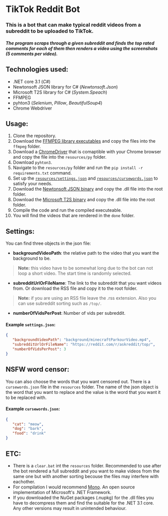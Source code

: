 # TikTok Reddit Bot
### This is a bot that can make typical reddit videos from a subreddit to be uploaded to TikTok.

##### The program scraps through a given subreddit and finds the top rated comments for each of them then renders a video using the screenshots (5 comments per video).

## Technologies used:
 - .NET core 3.1 (*C#*)
  - Newtonsoft JSON library for C# (*Newtonsoft.Json*)
  - Microsoft T2S library for C# (*System.Speach*)
  - FFMPEG
 - pyhton3 (*Selenium*, *Pillow*, *BeautifulSoup4*)
  - Chrome Webdriver

## Usage:
 1) Clone the repository.
 2) Download the [FFMPEG library executables](https://ffmpeg.org/download.html "FFMPEG download") and copy the files into the ``ffmpeg`` folder. 
 3) Download a [ChromeDriver](https://chromedriver.chromium.org/downloads "ChromeDriver download") that is comaptible with your Chrome browser and copy the file into the ``resources/py`` folder.
 4) Download ``pyhton3``.
 5) Navigate to the ``resources/py`` folder and run the ``pip install -r requirements.txt`` command.
 6) Set up the [``resources/settings.json``](#settings) and [``resources/cursewords.json``](#cursewords) to satisfy your needs.
 7) Download the [Newtonsoft JSON binary](https://www.nuget.org/packages/Newtonsoft.Json/ "Newtonsoft JSON NuGet Gallery") and copy the .dll file into the root folder.
 8) Download the [Microsoft T2S binary](https://www.nuget.org/packages/System.Speech/ "Microsoft T2S NuGet Gallery") and copy the .dll file into the root folder.
 9) Compile the code and run the compiled executeable.
 10) You will find the videos that are rendered in the ``done`` folder.
 
 ## <a name="settings">Settings:
 You can find three objects in the json file:
 - **backgroundVideoPath**: the relative path to the video that you want the background to be.
 > **Note:** this video have to be somewhat long due to the bot can not loop a short video. The start time is randomly selected.
 - **subredditUrlOrFileName**: The link to the subreddit that you want videos from. Or download the RSS file and copy it to the root folder.
 > **Note:** if you are using an RSS file leave the .rss extension. Also you can use subreddit sorting such as ``/top/``.
 - **numberOfVidsPerPost**: Number of vids per subreddit.
 
 #### Example ``settings.json``:
 ```json
 {
	"backgroundVideoPath": "background/minecraftParkourVideo.mp4",
	"subredditUrlOrFileName": "https://reddit.com/r/askreddit/top/",
	"numberOfVidsPerPost": 3
}
 ```
 
 ## <a name="cursewords">NSFW word censor:
 You can also choose the words that you want censored out. There is a ``cursewords.json`` file in the ``resources`` folder. The name of the json object is the word that you want to replace and the value is the word that you want it to be replaced with.
  #### Example ``cursewords.json``:
 ```json
 {
	"cat": "meow",
	"dog": "bark",
	"food": "drink"
}
 ```
 
 ## ETC:
 - There is a ``clear.bat`` int the ``resources`` folder. Recommended to use after the bot rendered a full subreddit and you want to make videos from the same one but with another sorting becouse the files may interfere with eachother.
 - For compilation I would recommend [Mono](https://www.mono-project.com/ "Mono website"). An open source implementation of Microsoft's .NET Framework.
 - If you downloaded the NuGet packages (.nupkg) for the .dll files you have to decompress them and find the suitable for the .NET 3.1 core. Any other versions may result in unintended behaviour.
 
